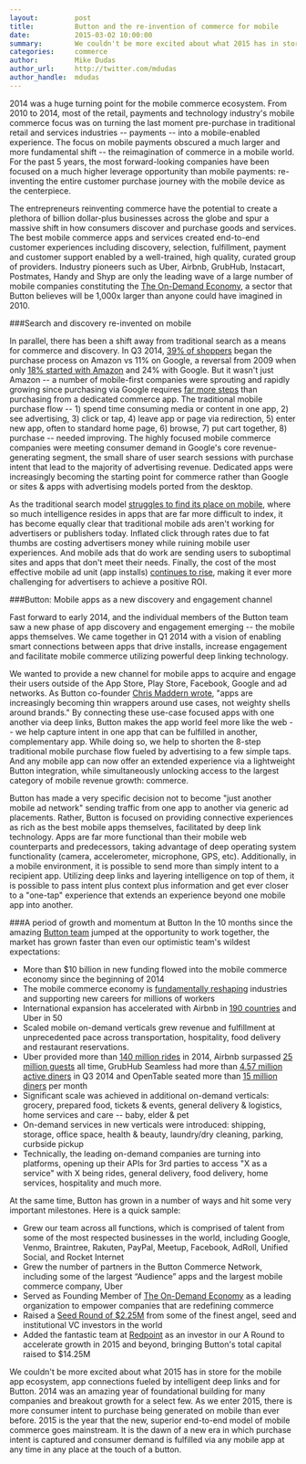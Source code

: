 ```yaml
---
layout:         post
title:          Button and the re-invention of commerce for mobile
date:           2015-03-02 10:00:00
summary:        We couldn't be more excited about what 2015 has in store for the mobile app ecosystem, app connections fueled by intelligent deep links and for Button. 2014 was an amazing year of foundational building for many companies and breakout growth for a select few. 
categories:     commerce 
author:         Mike Dudas
author_url:     http://twitter.com/mdudas
author_handle:  mdudas
---
```


2014 was a huge turning point for the mobile commerce ecosystem. From 2010 to 2014, most of the retail, payments and technology industry's mobile commerce focus was on turning the last moment pre-purchase in traditional retail and services industries -- payments -- into a mobile-enabled experience. The focus on mobile payments obscured a much larger and more fundamental shift -- the reimagination of commerce in a mobile world. For the past 5 years, the most forward-looking companies have been focused on a much higher leverage opportunity than mobile payments: re-inventing the entire customer purchase journey with the mobile device as the centerpiece.

The entrepreneurs reinventing commerce have the potential to create a plethora of billion dollar-plus businesses across the globe and spur a massive shift in how consumers discover and purchase goods and services. The best mobile commerce apps and services created end-to-end customer experiences including discovery, selection, fulfillment, payment and customer support enabled by a well-trained, high quality, curated group of providers. Industry pioneers such as Uber, Airbnb, GrubHub, Instacart, Postmates, Handy and Shyp are only the leading wave of a large number of mobile companies constituting the <a target="_blank" href="http://www.theondemandeconomy.org/news/article1">The On-Demand Economy</a>, a sector that Button believes will be 1,000x larger than anyone could have imagined in 2010.

###Search and discovery re-invented on mobile

In parallel, there has been a shift away from traditional search as a means for commerce and discovery. In Q3 2014, <a target="_blank" href="http://www.businessinsider.com/google-looks-to-roll-out-a-buy-button-and-2-day-product-delivery-2014-12">39% of shoppers</a> began the purchase process on Amazon vs 11% on Google, a reversal from 2009 when only <a target="_blank" href="http://www.marketingprofs.com/charts/2012/8584/amazon-trouncing-google-as-first-stop-for-shoppers">18% started with Amazon</a> and 24% with Google. But it wasn't just Amazon -- a number of mobile-first companies were sprouting and rapidly growing since purchasing via Google requires <a target="_blank" href="https://www.linkedin.com/pulse/single-most-terrifying-trend-facing-google-nicholas-carlson?trk=hb_ntf_MEGAPHONE_ARTICLE_POST">far more steps</a> than purchasing from a dedicated commerce app. The traditional mobile purchase flow -- 1) spend time consuming media or content in one app, 2) see advertising, 3) click or tap, 4) leave app or page via redirection, 5) enter new app, often to standard home page, 6) browse, 7) put cart together, 8) purchase -- needed improving. The highly focused mobile commerce companies were meeting consumer demand in Google's core revenue-generating segment, the small share of user search sessions with purchase intent that lead to the majority of advertising revenue. Dedicated apps were increasingly becoming the starting point for commerce rather than Google or sites & apps with advertising models ported from the desktop.

As the traditional search model <a target="_blank" href="http://techcrunch.com/2015/02/07/search-stops-here-starts-afresh-on-mobile/">struggles to find its place on mobile</a>, where so much intelligence resides in apps that are far more difficult to index, it has become equally clear that traditional mobile ads aren't working for advertisers or publishers today. Inflated click through rates due to fat thumbs are costing advertisers money while ruining mobile user experiences. And mobile ads that do work are sending users to suboptimal sites and apps that don't meet their needs. Finally, the cost of the most effective mobile ad unit (app installs) <a target="_blank" href="http://blogs.salesforce.com/company/2015/02/mobile-app-installs-grow-more-expensive-install-rate-remain-strong.html">continues to rise</a>, making it ever more challenging for advertisers to achieve a positive ROI.

###Button: Mobile apps as a new discovery and engagement channel

Fast forward to early 2014, and the individual members of the Button team saw a new phase of app discovery and engagement emerging -- the mobile apps themselves. We came together in Q1 2014 with a vision of enabling smart connections between apps that drive installs, increase engagement and facilitate mobile commerce utilizing powerful deep linking technology. 

We wanted to provide a new channel for mobile apps to acquire and engage their users outside of the App Store, Play Store, Facebook, Google and ad networks. As Button co-founder <a target="_blank" href="http://chris.cm/the-way-we-measure-apps-is-changing/">Chris Maddern wrote</a>, "apps are increasingly becoming thin wrappers around use cases, not weighty shells around brands." By connecting these use-case focused apps with one another via deep links, Button makes the app world feel more like the web -- we help capture intent in one app that can be fulfilled in another, complementary app. While doing so, we help to shorten the 8-step traditional mobile purchase flow fueled by advertising to a few simple taps. And any mobile app can now offer an extended experience via a lightweight Button integration, while simultaneously unlocking access to the largest category of mobile revenue growth: commerce.


Button has made a very specific decision not to become "just another mobile ad network" sending traffic from one app to another via generic ad placements. Rather, Button is focused on providing connective experiences as rich as the best mobile apps themselves, facilitated by deep link technology. Apps are far more functional than their mobile web counterparts and predecessors, taking advantage of deep operating system functionality (camera, accelerometer, microphone, GPS, etc). Additionally, in a mobile environment, it is possible to send more than simply intent to a recipient app. Utilizing deep links and layering intelligence on top of them, it is possible to pass intent plus context plus information and get ever closer to a "one-tap" experience that extends an experience beyond one mobile app into another.

###A period of growth and momentum at Button
In the 10 months since the amazing <a target="_blank" href="https://www.crunchbase.com/organization/button">Button team</a> jumped at the opportunity to work together, the market has grown faster than even our optimistic team's wildest expectations:

- More than $10 billion in new funding flowed into the mobile commerce economy since the beginning of 2014
- The mobile commerce economy is <a target="_blank" href="http://www.economist.com/news/briefing/21637355-freelance-workers-available-moments-notice-will-reshape-nature-companies-and">fundamentally reshaping</a> industries and supporting new careers for millions of workers
- International expansion has accelerated with Airbnb in <a href="https://www.airbnb.com/about/about-us">190 countries</a> and Uber in 50
- Scaled mobile on-demand verticals grew revenue and fulfillment at unprecedented pace across transportation, hospitality, food delivery and restaurant reservations.
- Uber provided more than <a target="_blank" href="http://blog.uber.com/NYE2014">140 million rides</a> in 2014, Airbnb surpassed <a target="_blank" href="https://www.airbnb.com/about/about-us">25 million guests</a> all time, GrubHub Seamless had more than <a target="_blank" href="http://investors.grubhub.com/investors/press-releases/press-release-details/2014/GrubHub-Reports-Third-Quarter-Results/default.aspx">4.57 million active diners</a> in Q3 2014 and OpenTable seated more than <a target="_blank" href="http://files.shareholder.com/downloads/ABEA-4SW9EX/3806888055x0x394755/ed27a649-cf4e-401f-af22-b724c184608a/OpenTable_Fast_Facts.pdf">15 million diners</a> per month
- Significant scale was achieved in additional on-demand verticals: grocery, prepared food, tickets & events, general delivery & logistics, home services and care -- baby, elder & pet
- On-demand services in new verticals were introduced: shipping, storage, office space, health & beauty, laundry/dry cleaning, parking, curbside pickup
- Technically, the leading on-demand companies are turning into platforms, opening up their APIs for 3rd parties to access "X as a service" with X being rides, general delivery, food delivery, home services, hospitality and much more.

At the same time, Button has grown in a number of ways and hit some very important milestones. Here is a quick sample:

- Grew our team across all functions, which is comprised of talent from some of the most respected businesses in the world, including Google, Venmo, Braintree, Rakuten, PayPal, Meetup, Facebook, AdRoll, Unified Social, and Rocket Internet
- Grew the number of partners in the Button Commerce Network, including some of the largest “Audience” apps and the largest mobile commerce company, Uber
- Served as Founding Member of <a target="_blank" href="http://www.theondemandeconomy.org/">The On-Demand Economy</a> as a leading organization to empower companies that are redefining commerce
- Raised a <a target="_blank" href="https://www.crunchbase.com/funding-round/a6f0586fb356bfd7983414fbef8343bb">Seed Round of $2.25M</a> from some of the finest angel, seed and institutional VC investors in the world
- Added the fantastic team at <a target="_blank" href="http://www.redpoint.com/button">Redpoint</a> as an investor in our A Round to accelerate growth in 2015 and beyond, bringing Button's total capital raised to $14.25M

We couldn't be more excited about what 2015 has in store for the mobile app ecosystem, app connections fueled by intelligent deep links and for Button. 2014 was an amazing year of foundational building for many companies and breakout growth for a select few. As we enter 2015, there is more consumer intent to purchase being generated on mobile than ever before. 2015 is the year that the new, superior end-to-end model of mobile commerce goes mainstream. It is the dawn of a new era in which purchase intent is captured and consumer demand is fulfilled via any mobile app at any time in any place at the touch of a button.

